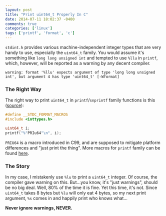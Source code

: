 ```yaml
---
layout: post
title: "Print uint64_t Properly In C"
date: 2014-07-11 18:02:37 -0400
comments: true
categories: ['linux']
tags: ['printf', 'format', 'c']
---
```


`stdint.h` provides various machine-independent integer types that are very
handy to use, especially the `uint64_t` family. You would assume it's something
like `long long unsigned int` and tempted to use `%llu` in `printf`, which, however, will be
reported as a warning by any decent compiler.

```
warning: format '%llu' expects argument of type 'long long unsigned int', but argument 4 has type 'uint64_t' [-Wformat]
```

<!--more-->

### The Right Way

The right way to print `uint64_t` in `printf`/`snprintf` family
functions is this ([source][so]):

```c
#define __STDC_FORMAT_MACROS
#include <inttypes.h>

uint64_t i;
printf("%"PRIu64"\n", i);
```

`PRIU64` is a macro introduced in C99, and are supposed to mitigate platform
differences and "just print the thing". More macros for `printf` family can be
found [here][int].

### The Story

In my case, I mistakenly use `%lu` to print a `uint64_t` integer. Of course, the
compiler gave warning on this. But...you know, it's "just warnings", should be no big deal.
Well, 80% of the time it is fine. Yet this time, it's not.
Since `uint64_t` takes 8 bytes but `%lu` will only eat 4 bytes, so my next print
argument, `%s` comes in and happily print who knows what...

__Never ignore warnings, NEVER.__

[so]: http://stackoverflow.com/questions/8132399/how-to-printf-uint64-t
[int]: http://en.cppreference.com/w/c/types/integer
